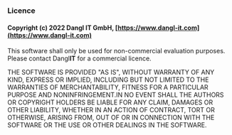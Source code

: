 ### Licence

#### Copyright (c) 2022 Dangl IT GmbH, [https://www.dangl-it.com](https://www.dangl-it.com)

This software shall only be used for non-commercial evaluation purposes.
Please contact Dangl**IT** for a commercial licence.

THE SOFTWARE IS PROVIDED "AS IS", WITHOUT WARRANTY OF ANY KIND, EXPRESS OR
IMPLIED, INCLUDING BUT NOT LIMITED TO THE WARRANTIES OF MERCHANTABILITY,
FITNESS FOR A PARTICULAR PURPOSE AND NONINFRINGEMENT.IN NO EVENT SHALL THE
AUTHORS OR COPYRIGHT HOLDERS BE LIABLE FOR ANY CLAIM, DAMAGES OR OTHER
LIABILITY, WHETHER IN AN ACTION OF CONTRACT, TORT OR OTHERWISE, ARISING FROM,
OUT OF OR IN CONNECTION WITH THE SOFTWARE OR THE USE OR OTHER DEALINGS IN
THE SOFTWARE.
